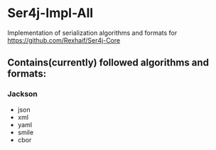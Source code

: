 # Ser4j-Impl-All
Implementation of serialization algorithms and formats for https://github.com/Rexhaif/Ser4j-Core
## Contains(currently) followed algorithms and formats: ##
### Jackson ###
* json
* xml
* yaml
* smile
* cbor
